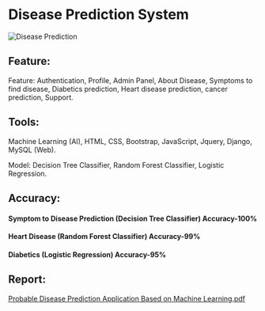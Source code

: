 # Disease Prediction System 
![Disease Prediction](https://github.com/abunaiim25/Disease-prediction-system/assets/75266387/a45d8adb-8355-459e-97c5-3672842ca295)

## Feature: 
Feature: Authentication, Profile, Admin Panel, About Disease, Symptoms to find disease,
Diabetics prediction, Heart disease prediction, cancer prediction, Support.

## Tools:
Machine Learning (AI), HTML, CSS, Bootstrap, JavaScript, Jquery, Django, MySQL (Web).

Model: Decision Tree Classifier, Random Forest Classifier, Logistic Regression.

## Accuracy:
#### Symptom to Disease Prediction	(Decision Tree Classifier)	Accuracy-100%
#### Heart Disease	(Random Forest Classifier)	Accuracy-99%
#### Diabetics	(Logistic Regression)	Accuracy-95%

## Report:
[Probable Disease Prediction Application Based on Machine Learning.pdf](https://github.com/user-attachments/files/16145795/Probable.Disease.Prediction.Application.Based.on.Machine.Learning.pdf)



